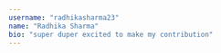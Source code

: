 ```yaml
---
username: "radhikasharma23"
name: "Radhika Sharma"
bio: "super duper excited to make my contribution"
---
```

